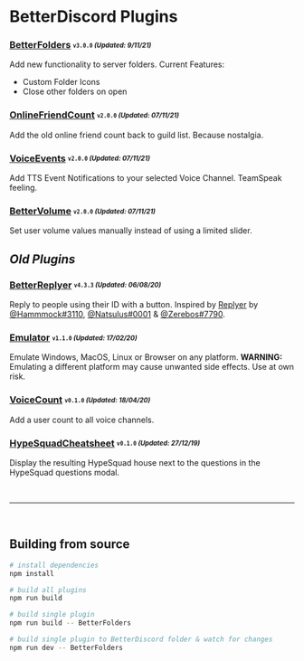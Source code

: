 # BetterDiscord Plugins

### [BetterFolders](/dist/bd/BetterFolders.plugin.js) <sub><sup>`v3.0.0` *(Updated: 9/11/21)*</sup></sub>
Add new functionality to server folders.
Current Features:
- Custom Folder Icons
- Close other folders on open

### [OnlineFriendCount](/dist/bd/OnlineFriendCount.plugin.js) <sub><sup>`v2.0.0` *(Updated: 07/11/21)*</sup></sub>
Add the old online friend count back to guild list. Because nostalgia.

### [VoiceEvents](/dist/bd/VoiceEvents.plugin.js) <sub><sup>`v2.0.0` *(Updated: 07/11/21)*</sup></sub>
Add TTS Event Notifications to your selected Voice Channel. TeamSpeak feeling.

### [BetterVolume](/dist/bd/BetterVolume.plugin.js) <sub><sup>`v2.0.0` *(Updated: 07/11/21)*</sup></sub>
Set user volume values manually instead of using a limited slider.

## *Old Plugins*

### [BetterReplyer](/old/BetterReplyer.plugin.js) <sub><sup>`v4.3.3` *(Updated: 06/08/20)*</sup></sub>
Reply to people using their ID with a button.
Inspired by [Replyer](https://github.com/cosmicsalad/Discord-Themes-and-Plugins/blob/master/plugins/replyer.plugin.js) by [@Hammmock#3110](https://github.com/cosmicsalad), [@Natsulus#0001](https://github.com/Delivator) & [@Zerebos#7790](https://github.com/rauenzi).

### [Emulator](/old/Emulator.plugin.js) <sub><sup>`v1.1.0` *(Updated: 17/02/20)*</sup></sub>
Emulate Windows, MacOS, Linux or Browser on any platform.
**WARNING:** Emulating a different platform may cause unwanted side effects. Use at own risk.

### [VoiceCount](/old/VoiceCount.plugin.js) <sub><sup>`v0.1.0` *(Updated: 18/04/20)*</sup></sub>
Add a user count to all voice channels.

### [HypeSquadCheatsheet](/old/HypeSquadCheatsheet.plugin.js) <sub><sup>`v0.1.0` *(Updated: 27/12/19)*</sup></sub>
Display the resulting HypeSquad house next to the questions in the HypeSquad questions modal.

<br>

---

<br>

## Building from source
```sh
# install dependencies
npm install

# build all plugins
npm run build

# build single plugin
npm run build -- BetterFolders

# build single plugin to BetterDiscord folder & watch for changes
npm run dev -- BetterFolders
```
